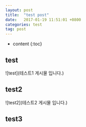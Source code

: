 ```yaml
---
layout: post
title:  "test post"
date:   2017-01-19 11:51:01 +0800
categories: test
tag: post
---
```


* content
{:toc}


test
------------------------
![test](테스트1 게시물 입니다.)

test2
------------------------
![test2](테스트2 게시물 입니다.)

test3
------------------------

